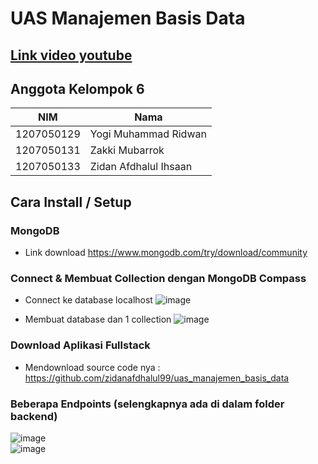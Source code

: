 # UAS Manajemen Basis Data
## [Link video youtube](https://youtu.be/xKg8QuL8YxI)
## Anggota Kelompok 6
|NIM|Nama|
|--|--|
|1207050129|Yogi Muhammad Ridwan|
|1207050131|Zakki Mubarrok|
|1207050133|Zidan Afdhalul Ihsaan|
## Cara Install / Setup
### MongoDB
- Link download  https://www.mongodb.com/try/download/community

### Connect & Membuat Collection dengan MongoDB Compass
- Connect ke database localhost
![image](https://user-images.githubusercontent.com/112912912/209100565-3fbc2f87-cc88-46b0-9f5b-1b285b835719.png)

- Membuat database dan 1 collection
![image](https://user-images.githubusercontent.com/112912912/209100712-a462f6cf-6578-416e-82e8-bf3f3621273f.png)
 
### Download Aplikasi Fullstack
- Mendownload source code nya : https://github.com/zidanafdhalul99/uas_manajemen_basis_data

### Beberapa Endpoints (selengkapnya ada di dalam folder backend)
![image](https://user-images.githubusercontent.com/112912912/209101309-f8bf93f7-2b30-415f-b78a-cb580db941b5.png)
<br>
![image](https://user-images.githubusercontent.com/112912912/209101424-8d8ced8c-08c0-4808-9203-b38d45e826f5.png)

